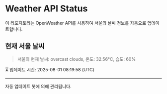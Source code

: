 
# Weather API Status

이 리포지토리는 OpenWeather API를 사용하여 서울의 날씨 정보를 자동으로 업데이트합니다.

## 현재 서울 날씨
> 서울의 현재 날씨: overcast clouds, 온도: 32.56°C, 습도: 60%

⏳ 업데이트 시간: 2025-08-01 08:19:58 (UTC)

---
자동 업데이트 봇에 의해 관리됩니다.
